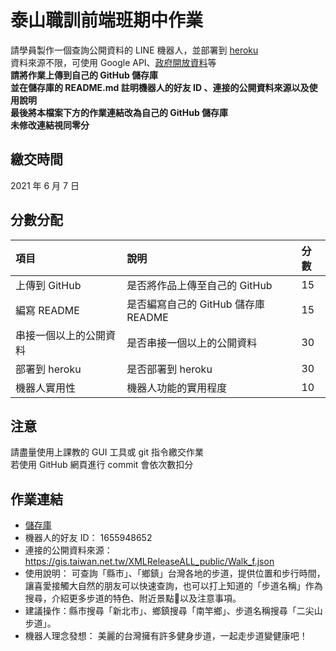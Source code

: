 # 泰山職訓前端班期中作業
請學員製作⼀個查詢公開資料的 LINE 機器⼈，並部署到 [heroku](https://www.heroku.com/)  
資料來源不限，可使⽤ Google API、[政府開放資料](https://data.gov.tw/)等  
**請將作業上傳到自己的 GitHub 儲存庫**  
**並在儲存庫的 README.md 註明機器⼈的好友 ID 、連接的公開資料來源以及使⽤說明**  
**最後將本檔案下方的作業連結改為自己的 GitHub 儲存庫**  
**未修改連結視同零分**

## 繳交時間
2021 年 6 月 7 日

## 分數分配
|項⽬|說明|分數|
|:---|:---|:---|
|上傳到 GitHub|是否將作品上傳⾄自己的 GitHub|15|
|編寫 README|是否編寫自己的 GitHub 儲存庫 README|15|
|串接⼀個以上的公開資料|是否串接⼀個以上的公開資料|30|
|部署到 heroku|是否部署到 heroku|30|
|機器⼈實⽤性|機器⼈功能的實⽤程度|10|

## 注意
請盡量使用上課教的 GUI 工具或 git 指令繳交作業  
若使用 GitHub 網頁進行 commit 會依次數扣分

## 作業連結
- [儲存庫](https://github.com/yunndian27/trailfitnesstw0503)
- 機器⼈的好友 ID：  1655948652
- 連接的公開資料來源：  https://gis.taiwan.net.tw/XMLReleaseALL_public/Walk_f.json
- 使⽤說明： 可查詢「縣市」、「鄉鎮」台灣各地的步道，提供位置和步行時間，讓喜愛接觸大自然的朋友可以快速查詢，也可以打上知道的「步道名稱」作為搜尋，介紹更多步道的特色、附近景點以及注意事項。
- 建議操作：縣市搜尋「新北市」、鄉鎮搜尋「南竿鄉」、步道名稱搜尋「二尖山步道」。
- 機器人理念發想： 美麗的台灣擁有許多健身步道，一起走步道變健康吧！
